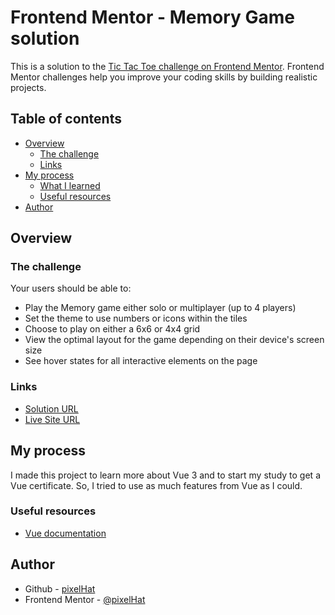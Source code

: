# Frontend Mentor - Memory Game solution

This is a solution to the [Tic Tac Toe challenge on Frontend Mentor](https://www.frontendmentor.io/challenges/memory-game-vse4WFPvM). Frontend Mentor challenges help you improve your coding skills by building realistic projects.

## Table of contents

- [Overview](#overview)
  - [The challenge](#the-challenge)
  - [Links](#links)
- [My process](#my-process)
  - [What I learned](#what-i-learned)
  - [Useful resources](#useful-resources)
- [Author](#author)

## Overview

### The challenge

Your users should be able to:

- Play the Memory game either solo or multiplayer (up to 4 players)
- Set the theme to use numbers or icons within the tiles
- Choose to play on either a 6x6 or 4x4 grid
- View the optimal layout for the game depending on their device's screen size
- See hover states for all interactive elements on the page

### Links

- [Solution URL](https://github.com/pixelHat/vue-memory-game)
- [Live Site URL](https://pixelhat.github.io/vue-memory-game/)

## My process

I made this project to learn more about Vue 3 and to start my study to get a Vue certificate. So, I tried to use as much features from Vue as I could.

### Useful resources

- [Vue documentation](https://vuejs.org/guide/introduction.html)

## Author

- Github - [pixelHat](https://github.com/pixelHat)
- Frontend Mentor - [@pixelHat](https://www.frontendmentor.io/profile/pixelHat)
